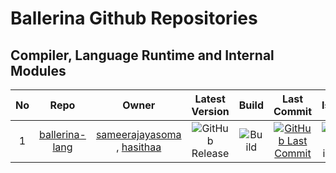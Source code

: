 # Ballerina Github Repositories 

## Compiler, Language Runtime and Internal Modules


|No| Repo | Owner | Latest Version | Build | Last Commit | Issues | Bugs | PRs | Stars | LOC |
|:---:|:---:|:---:|:---:|:---:|:---:|:---:|:---:|:---:|:---:|:---:|
|1|[ballerina-lang](https://github.com/ballerina-platform/ballerina-lang/)| [sameerajayasoma](https://github.com/sameerajayasoma/) , [hasithaa](https://github.com/hasithaa/)| ![GitHub Release](https://img.shields.io/github/v/release/ballerina-platform/ballerina-lang?label=%20)| ![Build](https://img.shields.io/github/workflow/status/ballerina-platform/ballerina-lang/Ballerina%20daily%20build?label=%20) | [![GitHub Last Commit](https://img.shields.io/github/last-commit/ballerina-platform/ballerina-lang.svg?label=)](https://github.com/ballerina-platform/ballerina-lang/commits/master)| ![Github issues](https://img.shields.io/github/issues/ballerina-platform/ballerina-lang?label=%20) | ![Github bugs](https://img.shields.io/github/issues/ballerina-platform/ballerina-lang/Type/Bug?label=%20) |![GitHub PRs](https://img.shields.io/github/issues-pr/ballerina-platform/ballerina-lang?label=%20)| ![GitHub stars](https://img.shields.io/github/stars/ballerina-platform/ballerina-lang?label=%20) | ![GitHub LOC](https://img.shields.io/tokei/lines/github/ballerina-platform/ballerina-lang?label=%20&style=flat-square) | 
